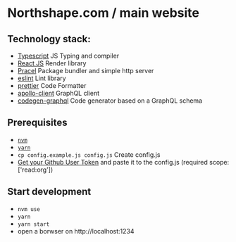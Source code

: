 # Northshape.com / main website

## Technology stack:

-   [Typescript](https://www.typescriptlang.org/) JS Typing and compiler
-   [React JS](https://reactjs.org/) Render library
-   [Pracel](https://expressjs.com/) Package bundler and simple http server
-   [eslint](https://lodash.com/) Lint library
-   [prettier](https://lodash.com/) Code Formatter
-   [apollo-client](https://www.apollographql.com/docs/react/) GraphQL client
-   [codegen-graphql](https://github.com/dotansimha/graphql-code-generator) Code generator based on a GraphQL schema

## Prerequisites

-   [`nvm`](https://github.com/creationix/nvm#installation)
-   [`yarn`](https://yarnpkg.com/en/docs/install)
-   `cp config.example.js config.js` Create config.js
-   [Get your Github User Token](https://github.com/settings/tokens) and paste it to the config.js (required scope: ['read:org'])

## Start development

-   `nvm use`
-   `yarn`
-   `yarn start`
-   open a borwser on http://localhost:1234
